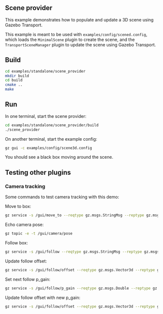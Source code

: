 ## Scene provider

This example demonstrates how to populate and update a 3D scene using
Gazebo Transport.

This example is meant to be used with `examples/config/scened.config`, which
loads the `MinimalScene` plugin to create the scene, and the `TransportSceneManager`
plugin to update the scene using Gazebo Transport.

## Build

```bash
cd examples/standalone/scene_provider
mkdir build
cd build
cmake ..
make
```

## Run

In one terminal, start the scene provider:

```bash
cd examples/standalone/scene_provider/build
./scene_provider
```

On another terminal, start the example config:

```bash
gz gui -c examples/config/scene3d.config
```

You should see a black box moving around the scene.

## Testing other plugins

### Camera tracking

Some commands to test camera tracking with this demo:

Move to box:

```bash
gz service -s /gui/move_to --reqtype gz.msgs.StringMsg --reptype gz.msgs.Boolean --timeout 2000 --req 'data: "box_model"'
```

Echo camera pose:

```bash
gz topic -e -t /gui/camera/pose
```

Follow box:

```bash
gz service -s /gui/follow --reqtype gz.msgs.StringMsg --reptype gz.msgs.Boolean --timeout 2000 --req 'data: "box_model"'
```

Update follow offset:

```bash
gz service -s /gui/follow/offset --reqtype gz.msgs.Vector3d --reptype gz.msgs.Boolean --timeout 2000 --req 'x: 5, y: 5, z: 5'
```

Set next follow p_gain:

```bash
gz service -s /gui/follow/p_gain --reqtype gz.msgs.Double --reptype gz.msgs.Boolean --timeout 2000 --req 'data: 1.0'
```

Update follow offset with new p_gain:

```bash
gz service -s /gui/follow/offset --reqtype gz.msgs.Vector3d --reptype gz.msgs.Boolean --timeout 2000 --req 'x: 1, y: 1, z: 5'
```